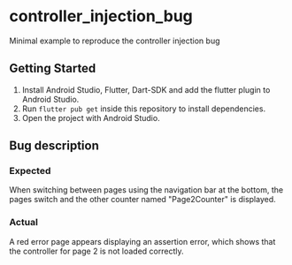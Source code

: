 # controller_injection_bug

Minimal example to reproduce the controller injection bug

## Getting Started

1. Install Android Studio, Flutter, Dart-SDK and add the flutter plugin to Android Studio.
2. Run `flutter pub get` inside this repository to install dependencies.
3. Open the project with Android Studio.

## Bug description
### Expected
When switching between pages using the navigation bar at the bottom, the pages switch and the other counter named "Page2Counter" is displayed.

### Actual
A red error page appears displaying an assertion error, which shows that the controller for page 2 is not loaded correctly.